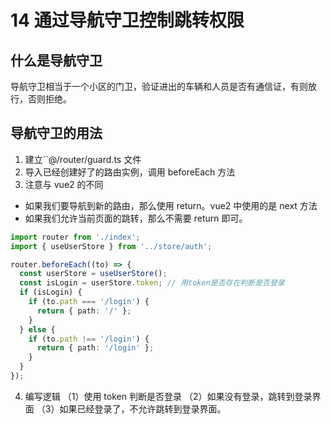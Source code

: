 # 14 通过导航守卫控制跳转权限

## 什么是导航守卫

导航守卫相当于一个小区的门卫，验证进出的车辆和人员是否有通信证，有则放行，否则拒绝。

## 导航守卫的用法

1. 建立``@/router/guard.ts 文件
2. 导入已经创建好了的路由实例，调用 beforeEach 方法
3. 注意与 vue2 的不同

- 如果我们要导航到新的路由，那么使用 return。vue2 中使用的是 next 方法
- 如果我们允许当前页面的跳转，那么不需要 return 即可。

```ts
import router from './index';
import { useUserStore } from '../store/auth';

router.beforeEach((to) => {
  const userStore = useUserStore();
  const isLogin = userStore.token; // 用token是否存在判断是否登录
  if (isLogin) {
    if (to.path === '/login') {
      return { path: '/' };
    }
  } else {
    if (to.path !== '/login') {
      return { path: '/login' };
    }
  }
});
```

4. 编写逻辑
   （1）使用 token 判断是否登录
   （2）如果没有登录，跳转到登录界面
   （3）如果已经登录了，不允许跳转到登录界面。
